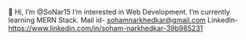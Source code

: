 👋 Hi, I’m @SoNar15
I’m interested in Web Development.
I’m currently learning MERN Stack.
Mail id- sohamnarkhedkar@gmail.com
LinkedIn- https://www.linkedin.com/in/soham-narkhedkar-39b985231


